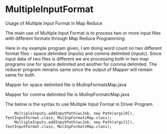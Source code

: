 MultipleInputFormat
===================

Usage of Multiple Input Format in Map Reduce
 
The main use of Multiple Input Format is to process two or more input files with different formats through Map Reduce Programming. 

Here in my example program given, I am doing word count on two different format files - space delimited (inputs) and comma delimited (inputc). Since input data of two files is different we are processing both in two map programs one for space delimited and another for comma delimited. The reducer program remains same since the output of Mapper will remain same for both.

Mapper for space delimited file is MulInpFormatsMap.java

Mapper for comma delimited file is MulInpFormatcMap.java

The below is the syntax to use Multiple Input Format in Driver Program.

		MultipleInputs.addInputPath(wcJob, new Path(args[0]), TextInputFormat.class, MulInpFormatcMap.class);
		MultipleInputs.addInputPath(wcJob, new Path(args[1]), TextInputFormat.class, MulInpFormatsMap.class);
